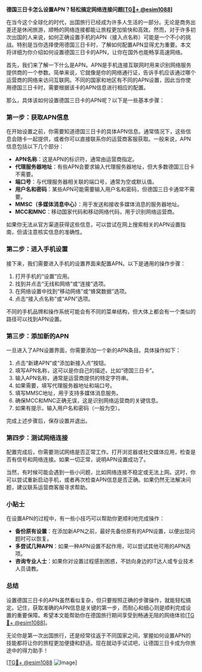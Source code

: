 **德国三日卡怎么设置APN？轻松搞定网络连接问题[[TG💪+ @esim1088](https://t.me/s/esim1088)]**

在当今这个全球化的时代，出国旅行已经成为许多人生活的一部分。无论是商务出差还是休闲旅游，顺畅的网络连接都能让旅程更加愉快和高效。然而，对于许多初次出国的人来说，如何正确设置手机的APN（接入点名称）可能是一个不小的挑战。特别是当你选择使用德国三日卡时，了解如何配置APN显得尤为重要。本文将详细为你介绍如何设置德国三日卡的APN，让你在国外也能畅享高速网络。

首先，我们来了解一下什么是APN。APN是手机连接互联网时用来识别网络服务提供商的一个参数。简单来说，它就像是你的网络通行证，告诉手机应该通过哪个运营商的网络来访问互联网。不同的国家和地区有不同的APN设置，因此当你使用德国三日卡时，需要根据该卡的APN信息进行相应的配置。

那么，具体该如何设置德国三日卡的APN呢？以下是一些基本步骤：

### 第一步：获取APN信息

在开始设置之前，你需要知道德国三日卡的具体APN信息。通常情况下，这些信息会随卡一起提供，或者你可以直接联系你的运营商客服获取。一般来说，APN信息包括以下几个部分：

- **APN名称**：这是APN的标识符，通常由运营商指定。
- **代理服务器地址**：有些APN会要求输入代理服务器地址，但大多数德国三日卡不需要。
- **端口号**：与代理服务器相关联的端口号，通常为空或默认值。
- **用户名和密码**：某些APN可能需要输入用户名和密码，但德国三日卡通常不需要。
- **MMSC（多媒体消息中心）**：用于发送和接收多媒体消息的服务器地址。
- **MCC和MNC**：移动国家代码和移动网络代码，用于识别网络运营商。

如果你无法从官方渠道获得这些信息，可以尝试在网上搜索相关的APN设置指南，但请注意核实信息的准确性。

### 第二步：进入手机设置

接下来，我们需要进入手机的设置界面来配置APN。以下是通用的操作步骤：

1. 打开手机的“设置”应用。
2. 找到并点击“无线和网络”或“连接”选项。
3. 在网络设置中找到“移动网络”或“蜂窝数据”选项。
4. 点击“接入点名称”或“APN”选项。

不同的手机品牌和操作系统可能会有不同的菜单结构，但大体上都会有一个类似的路径可以找到APN设置。

### 第三步：添加新的APN

一旦进入了APN设置界面，你需要添加一个新的APN条目。具体操作如下：

1. 点击“新建APN”或“添加新接入点”按钮。
2. 填写APN名称，这可以是你自己的描述，比如“德国三日卡”。
3. 输入APN名称，通常是运营商提供的特定字符串。
4. 如果需要，填写代理服务器地址和端口号。
5. 填写MMSC地址，用于支持多媒体消息服务。
6. 确保MCC和MNC正确无误，这是识别网络运营商的关键信息。
7. 如果有提示，输入用户名和密码（一般为空）。

完成上述步骤后，保存设置并退出。

### 第四步：测试网络连接

配置完成后，你需要测试网络是否正常工作。打开浏览器或社交媒体应用，检查是否有信号和网络连接。如果一切正常，说明APN设置成功了。

当然，有时候可能会遇到一些小问题，比如网络连接不稳定或无法上网。这时，你可以尝试重新启动手机，或者再次检查APN信息是否正确。如果仍然无法解决问题，建议联系运营商客服寻求帮助。

### 小贴士

在设置APN的过程中，有一些小技巧可以帮助你更顺利地完成操作：

- **备份原有设置**：在添加新APN之前，最好先备份原有的APN设置，以便出现问题时可以恢复。
- **多尝试几种APN**：如果一种APN设置不起作用，可以尝试其他可用的APN选项。
- **咨询专业人士**：如果你对设置过程感到困惑，不妨向身边的IT达人或专业技术人员请教。

### 总结

设置德国三日卡的APN虽然看似复杂，但只要按照正确的步骤操作，就能轻松搞定。记住，获取准确的APN信息是关键的第一步，而耐心和细心则是顺利完成设置的重要保障。希望本文能帮助你在德国旅行期间享受到畅通无阻的网络体验[[TG💪+ @esim1088](https://t.me/s/esim1088)]。

无论你是第一次出国旅行，还是经常往返于不同国家之间，掌握如何设置APN的技能都将让你的旅程更加便捷和舒适。现在就动手试试吧，让德国三日卡成为你旅途中的得力助手！

[[TG💪+ @esim1088](https://t.me/s/esim1088) ![Image](https://i.postimg.cc/4NQfJmqS/Snipaste-2025-05-13-00-14-12.png)]